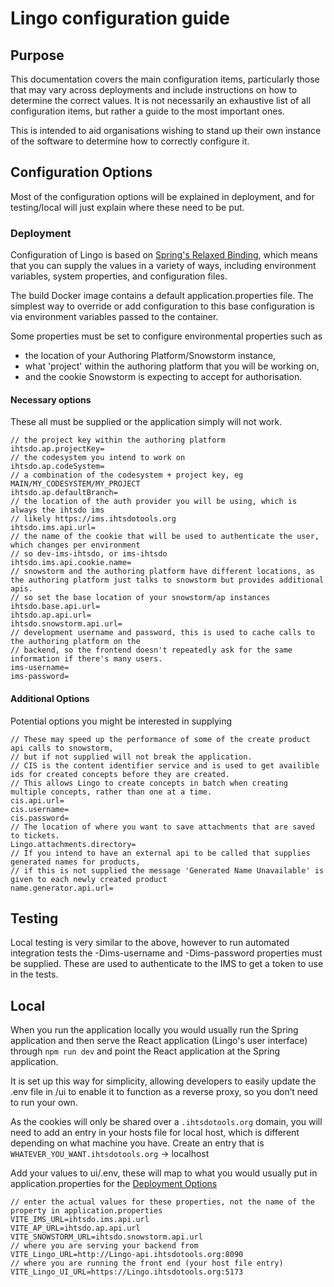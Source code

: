 # Lingo configuration guide

## Purpose

This documentation covers the main configuration items, particularly those that may vary across
deployments and include instructions on how to determine the correct values. It is not necessarily
an exhaustive list of all configuration items, but rather a guide to the most important ones.

This is intended to aid organisations wishing to stand up their own instance of the software to
determine how to correctly configure it.

## Configuration Options

Most of the configuration options will be explained in deployment, and for testing/local will just
explain
where these need to be put.

### Deployment

Configuration of Lingo is based
on [Spring's Relaxed Binding](https://docs.spring.io/spring-boot/docs/2.1.13.RELEASE/reference/html/boot-features-external-config.html#boot-features-external-config-relaxed-binding),
which means that you can supply the values in a variety of ways, including environment variables,
system properties, and configuration files.

The build Docker image contains a default application.properties file. The simplest way to override
or add configuration to this base configuration is via environment variables passed to the
container.

Some properties must be set to configure environmental properties such as

- the location of your Authoring Platform/Snowstorm instance,
- what 'project' within the authoring platform that you will be working on,
- and the cookie Snowstorm is expecting to accept for authorisation.

#### Necessary options

These all must be supplied or the application simply will not work.

    // the project key within the authoring platform
    ihtsdo.ap.projectKey=
    // the codesystem you intend to work on
    ihtsdo.ap.codeSystem=
    // a combination of the codesystem + project key, eg MAIN/MY_CODESYSTEM/MY_PROJECT
    ihtsdo.ap.defaultBranch=
    // the location of the auth provider you will be using, which is always the ihtsdo ims
    // likely https://ims.ihtsdotools.org
    ihtsdo.ims.api.url=
    // the name of the cookie that will be used to authenticate the user, which changes per environment
    // so dev-ims-ihtsdo, or ims-ihtsdo
    ihtsdo.ims.api.cookie.name=
    // snowstorm and the authoring platform have different locations, as the authoring platform just talks to snowstorm but provides additional apis.
    // so set the base location of your snowstorm/ap instances
    ihtsdo.base.api.url=
    ihtsdo.ap.api.url=
    ihtsdo.snowstorm.api.url=
    // development username and password, this is used to cache calls to the authoring platform on the
    // backend, so the frontend doesn't repeatedly ask for the same information if there's many users.
    ims-username=
    ims-password=

#### Additional Options

Potential options you might be interested in supplying

    // These may speed up the performance of some of the create product api calls to snowstorm, 
    // but if not supplied will not break the application. 
    // CIS is the content identifier service and is used to get availible ids for created concepts before they are created.
    // This allows Lingo to create concepts in batch when creating multiple concepts, rather than one at a time.
    cis.api.url=
    cis.username=
    cis.password=
    // The location of where you want to save attachments that are saved to tickets.
    Lingo.attachments.directory=
    // If you intend to have an external api to be called that supplies generated names for products,
    // if this is not supplied the message 'Generated Name Unavailable' is given to each newly created product
    name.generator.api.url=

## Testing

Local testing is very similar to the above, however to run automated integration tests the
-Dims-username and -Dims-password properties must be supplied. These are used to authenticate to
the IMS to get a token to use in the tests.

## Local

When you run the application locally you would usually run the Spring application and then serve the
React application (Lingo's user interface) through `npm run dev` and point the React application at
the Spring application.

It is set up this way for simplicity, allowing developers to easily update the .env file in /ui to
enable it to function as a reverse proxy, so you don’t need to run your own.

As the cookies will only be shared over a `.ihtsdotools.org` domain, you will need to add an entry
in your hosts file for local host, which is different depending on what machine you have. Create an
entry that is `WHATEVER_YOU_WANT.ihtsdotools.org` -> localhost

Add your values to ui/.env, these will map to what you would usually put in application.properties
for the [Deployment Options](#deployment)

    // enter the actual values for these properties, not the name of the property in application.properties
    VITE_IMS_URL=ihtsdo.ims.api.url
    VITE_AP_URL=ihtsdo.ap.api.url
    VITE_SNOWSTORM_URL=ihtsdo.snowstorm.api.url
    // where you are serving your backend from
    VITE_Lingo_URL=http://Lingo-api.ihtsdotools.org:8090
    // where you are running the front end (your host file entry)
    VITE_Lingo_UI_URL=https://Lingo.ihtsdotools.org:5173

